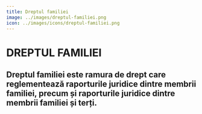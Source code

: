 ```yaml
---
title: Dreptul familiei
image: ../images/dreptul-familiei.png
icon: ../images/icons/dreptul-familiei.png
---
```


# DREPTUL FAMILIEI

## Dreptul familiei este ramura de drept care reglementează raporturile juridice dintre membrii familiei, precum și raporturile juridice dintre membrii familiei și terți.
